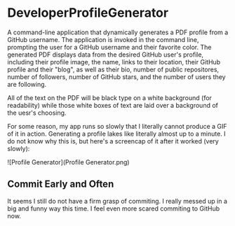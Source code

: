 # DeveloperProfileGenerator

A command-line application that dynamically generates a PDF profile from a GitHub username. The application is invoked in the command line, prompting the user for a GitHub username and their favorite color. The generated PDF displays data from the desired GitHub user's profile, including their profile image, the name, links to their location, their GitHub profile and their "blog", as well as their bio, number of public repositores, number of followers, number of GitHub stars, and the number of users they are following.

All of the text on the PDF will be black type on a white background (for readability) while those white boxes of text are laid over a background of the uesr's choosing.

For some reason, my app runs so slowly that I literally cannot produce a GIF of it in action. Generating a profile lakes like literally almost up to a minute. I do not know why this is, but here's a screencap of it after it worked (very slowly):

![Profile Generator](Profile Generator.png)


## Commit Early and Often

It seems I still do not have a firm grasp of commiting. I really messed up in a big and funny way this time. I feel even more scared commiting to GitHub now.